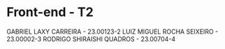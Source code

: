 # Front-end - T2
GABRIEL LAXY CARREIRA - 
23.00123-2 LUIZ MIGUEL ROCHA SEIXEIRO - 23.00002-3 
RODRIGO SHIRAISHI QUADROS - 23.00704-4
